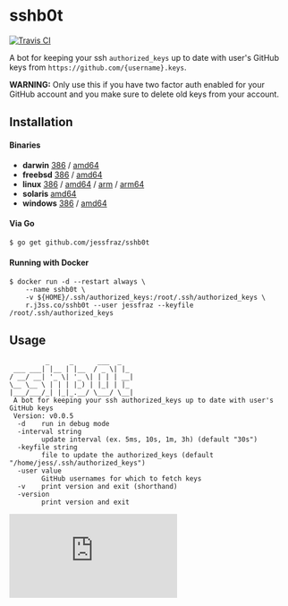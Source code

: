 # sshb0t

[![Travis CI](https://travis-ci.org/jessfraz/sshb0t.svg?branch=master)](https://travis-ci.org/jessfraz/sshb0t)

A bot for keeping your ssh `authorized_keys` up to date with user's GitHub keys
from `https://github.com/{username}.keys`.

**WARNING:** Only use this if you have two factor auth enabled for your GitHub
account and you make sure to delete old keys from your account.

## Installation

#### Binaries

- **darwin** [386](https://github.com/jessfraz/sshb0t/releases/download/v0.0.5/sshb0t-darwin-386) / [amd64](https://github.com/jessfraz/sshb0t/releases/download/v0.0.5/sshb0t-darwin-amd64)
- **freebsd** [386](https://github.com/jessfraz/sshb0t/releases/download/v0.0.5/sshb0t-freebsd-386) / [amd64](https://github.com/jessfraz/sshb0t/releases/download/v0.0.5/sshb0t-freebsd-amd64)
- **linux** [386](https://github.com/jessfraz/sshb0t/releases/download/v0.0.5/sshb0t-linux-386) / [amd64](https://github.com/jessfraz/sshb0t/releases/download/v0.0.5/sshb0t-linux-amd64) / [arm](https://github.com/jessfraz/sshb0t/releases/download/v0.0.5/sshb0t-linux-arm) / [arm64](https://github.com/jessfraz/sshb0t/releases/download/v0.0.5/sshb0t-linux-arm64)
- **solaris** [amd64](https://github.com/jessfraz/sshb0t/releases/download/v0.0.5/sshb0t-solaris-amd64)
- **windows** [386](https://github.com/jessfraz/sshb0t/releases/download/v0.0.5/sshb0t-windows-386) / [amd64](https://github.com/jessfraz/sshb0t/releases/download/v0.0.5/sshb0t-windows-amd64)

#### Via Go

```bash
$ go get github.com/jessfraz/sshb0t
```

#### Running with Docker

```console
$ docker run -d --restart always \
    --name sshb0t \
    -v ${HOME}/.ssh/authorized_keys:/root/.ssh/authorized_keys \
    r.j3ss.co/sshb0t --user jessfraz --keyfile /root/.ssh/authorized_keys
```

## Usage

```console
         _     _      ___  _
 ___ ___| |__ | |__  / _ \| |_
/ __/ __| '_ \| '_ \| | | | __|
\__ \__ \ | | | |_) | |_| | |_
|___/___/_| |_|_.__/ \___/ \__|
 A bot for keeping your ssh authorized_keys up to date with user's GitHub keys
 Version: v0.0.5
  -d    run in debug mode
  -interval string
        update interval (ex. 5ms, 10s, 1m, 3h) (default "30s")
  -keyfile string
        file to update the authorized_keys (default "/home/jess/.ssh/authorized_keys")
  -user value
        GitHub usernames for which to fetch keys
  -v    print version and exit (shorthand)
  -version
        print version and exit
```



[![Analytics](https://ga-beacon.appspot.com/UA-29404280-16/sshb0t/README.md)](https://github.com/jessfraz/sshb0t)
